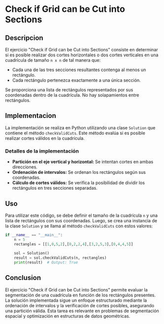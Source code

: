 # Check if Grid can be Cut into Sections

## Descripcion

El ejercicio "Check if Grid can be Cut into Sections" consiste en determinar si es posible realizar dos cortes horizontales o dos cortes verticales en una cuadrícula de tamaño `n x n` de tal manera que:

- Cada una de las tres secciones resultantes contenga al menos un rectángulo.
- Cada rectángulo pertenezca exactamente a una única sección.

Se proporciona una lista de rectángulos representados por sus coordenadas dentro de la cuadrícula. No hay solapamientos entre rectángulos.

## Implementacion

La implementación se realiza en Python utilizando una clase `Solution` que contiene el método `checkValidCuts`. Este método evalúa si es posible realizar cortes válidos en la cuadrícula.

### Detalles de la implementación

- **Partición en el eje vertical y horizontal:** Se intentan cortes en ambas direcciones.
- **Ordenación de intervalos:** Se ordenan los rectángulos según sus coordenadas.
- **Cálculo de cortes válidos:** Se verifica la posibilidad de dividir los rectángulos en tres secciones separadas.

## Uso

Para utilizar este código, se debe definir el tamaño de la cuadrícula `n` y una lista de rectángulos con sus coordenadas. Luego, se crea una instancia de la clase `Solution` y se llama al método `checkValidCuts` con estos valores:

```python
if __name__ == "__main__":
    n = 5
    rectangles = [[1,0,5,2],[0,2,2,4],[3,2,5,3],[0,4,4,5]]
    
    sol = Solution()
    result = sol.checkValidCuts(n, rectangles)
    print(result)  # Output: True
```

## Conclusion

El ejercicio "Check if Grid can be Cut into Sections" permite evaluar la segmentación de una cuadrícula en función de los rectángulos presentes. La solución implementada sigue un enfoque estructurado mediante la ordenación de intervalos y la verificación de cortes posibles, asegurando una partición válida. Esta tarea es relevante en problemas de segmentación espacial y optimización en estructuras de datos geométricas.
